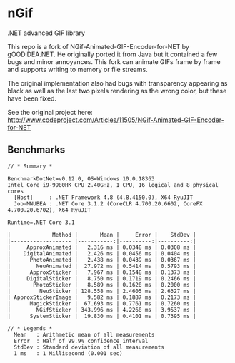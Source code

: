 # nGif
.NET advanced GIF library

This repo is a fork of NGif-Animated-GIF-Encoder-for-NET by gOODiDEA.NET. He originally ported it from Java but it contained a few bugs and minor annoyances. This fork can animate GIFs frame by frame and supports writing to memory or file streams.

The original implementation also had bugs with transparency appearing as black as well as the last two pixels rendering as the wrong color, but these have been fixed.

See the original project here:
http://www.codeproject.com/Articles/11505/NGif-Animated-GIF-Encoder-for-NET

## Benchmarks

```
// * Summary *

BenchmarkDotNet=v0.12.0, OS=Windows 10.0.18363
Intel Core i9-9980HK CPU 2.40GHz, 1 CPU, 16 logical and 8 physical cores
  [Host]     : .NET Framework 4.8 (4.8.4150.0), X64 RyuJIT
  Job-MNUBEA : .NET Core 3.1.2 (CoreCLR 4.700.20.6602, CoreFX 4.700.20.6702), X64 RyuJIT

Runtime=.NET Core 3.1

|             Method |       Mean |     Error |    StdDev |
|------------------- |-----------:|----------:|----------:|
|     ApproxAnimated |   2.316 ms | 0.0348 ms | 0.0308 ms |
|    DigitalAnimated |   2.426 ms | 0.0456 ms | 0.0404 ms |
|      PhotoAnimated |   2.438 ms | 0.0439 ms | 0.0367 ms |
|        NeuAnimated |  27.972 ms | 0.5414 ms | 0.5793 ms |
|      ApproxSticker |   7.967 ms | 0.1548 ms | 0.1373 ms |
|     DigitalSticker |   8.750 ms | 0.1719 ms | 0.2466 ms |
|       PhotoSticker |   8.589 ms | 0.1628 ms | 0.2000 ms |
|         NeuSticker | 128.558 ms | 2.4605 ms | 2.6327 ms |
| ApproxStickerImage |   9.582 ms | 0.1887 ms | 0.2173 ms |
|      MagickSticker |  67.693 ms | 0.7761 ms | 0.7260 ms |
|        NGifSticker | 343.996 ms | 4.2268 ms | 3.9537 ms |
|      SystemSticker |  19.830 ms | 0.4101 ms | 0.7395 ms |

// * Legends *
  Mean   : Arithmetic mean of all measurements
  Error  : Half of 99.9% confidence interval
  StdDev : Standard deviation of all measurements
  1 ms   : 1 Millisecond (0.001 sec)
```
